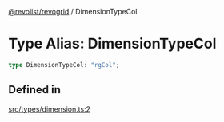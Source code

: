 [@revolist/revogrid](README.md) / DimensionTypeCol

# Type Alias: DimensionTypeCol

```ts
type DimensionTypeCol: "rgCol";
```

## Defined in

[src/types/dimension.ts:2](https://github.com/revolist/revogrid/blob/339b58d64f0e4822db63d040318421d77ef85671/src/types/dimension.ts#L2)
